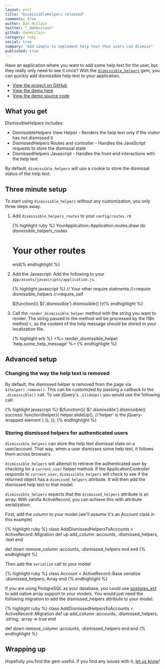```yaml
---
layout: post
title: "DismissibleHelpers released"
comments: true
author: Dan McClain
twitter: "_danmcclain"
github: danmcclain
category: ruby
social: true
summary: "Add simple to implement help text that users can dismiss"
published: true
---
```


Have an application where you want to add some help text for the user,
but they really only need to see it once? With the
[`dismissible_helpers`](https://github.com/dockyard/dismissible_helpers)
gem, you can quickly add dismissible help text to your application.

* [View the project on GitHub](https://github.com/dockyard/dismissible_helpers)
* [View the demo here](http://dismissible-helpers-example.herokuapp.com/)
* [View the demo source code](https://github.com/dockyard/dismissible_helpers_example)

## What you get

DismissibleHelpers includes:

 * DismissibleHelpers View Helper - Renders the help text only if the visitor
has not dismissed it
 * DismissedHelpers Routes and controller - Handles the JavaScript requests
to store the dismissal state
 * DismissedHelpers Javascript - Handles the front end interactions with
the help text

By default, `dismissible_helpers` will use a cookie to store the
dismissal status of the help text.

## Three minute setup

To start using `dismissible_helpers` without any customization, you only
three steps away.

<ol>

  <li> Add <code>dismissible_helpers_routes</code> to your <code>config/routes.rb</code>

{% highlight ruby %}
YourApplication::Application.routes.draw do
  dismissible_helpers_routes

  # Your other routes
end{% endhighlight %}
  </li>

  <li> Add the Javascript: Add the following to your <code>app/assets/javascripts/application.js</code>.

{% highlight javascript %}
// Your other require statments
//=require dismissible_helpers
//=require_self

$(function(){
  $('.dismissible').dismissible()
}){% endhighlight %}
  </li>

  <li> Call the <code>render_dismissible_helper</code> method with the string you want to
       render. The string passed to the method will be processed by the I18n method
       <code>t</code>, so the content of the help message should be stored in your localization
       file.

{% highlight erb %}
<%= render_dismissible_helper 'help.some_help_message' %>
{% endhighlight %}
  </li>

</ol>

## Advanced setup

### Changing the way the help text is removed

By default, the dismissed helper is removed from the page via
`$(helper).remove()`. This can be customized by passing a callback to the
`.dismissible()` call. To use jQuery's `.slideUp()` you would use the
following call:

{% highlight javascript %}
$(function(){
  $('.dismissible').dismissible({
    success: function(helper){
      helper.slideUp(); //'helper' is the jQuery-wrapped element
    }
  });
});
{% endhighlight %}

### Storing dismissed helpers for authenticated users

`dismissible_helpers` can store the help text dismissal state on a
user/account. That way, when a user dismisses some help text, it follows
them across browsers.

`dismissible_helpers` will attempt to retrieve the authenticated user by
checking for a `current_user` helper method. If the
ApplicationController responds to `current_user`, `dismissible_helpers`
will check to see if the returned object has a `dismissed_helpers`
attribute. It will then add the dismissed help text to that model.

`dismissible_helpers` expects that the `dismissed_helpers` attribute is
an array. With vanilla ActiveRecord, you can achieve this with attribute
serialization:

First, add the column to your model (we'll assume it's an Account class
in this example)

{% highlight ruby %}
class AddDismissedHelpersToAccounts < ActiveRecord::Migration
  def up
    add_column :accounts, :dismissed_helpers, :text
  end

  def down
    remove_column :accounts, :dismissed_helpers
  end
end
{% endhighlight %}

Then add the `serialize` call to your model

{% highlight ruby %}
class Account < ActiveRecord::Base
  serialize :dismissed_helpers, Array
end
{% endhighlight %}

If you are using PostgreSQL as your database, you could use
[postgres_ext](https://github.com/dockyard/postgres_ext) to
add native array support to your models. You would just need the
following migration to add the dismissed_helpers attribute
to your model:

{% highlight ruby %}
class AddDismissedHelpersToAccounts < ActiveRecord::Migration
  def up
    add_column :accounts, :dismissed_helpers, :string, :array => true
  end

  def down
    remove_column :accounts, :dismissed_helpers
  end
end
{% endhighlight %}

## Wrapping up

Hopefully you find the gem useful. If you find any issues with it, 
[let us know](https://github.com/dockyard/dismissible_helpers/issues)!
